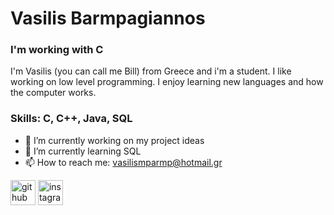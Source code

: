 # Vasilis Barmpagiannos
### I'm working with C
I'm Vasilis (you can call me Bill) from Greece and i'm a student. I like working on low level programming. I enjoy learning new languages and how the computer works.

### Skills: C, C++, Java, SQL

- 🔭 I’m currently working on my project ideas 
- 🌱 I’m currently learning SQL 
- 📫 How to reach me: vasilismparmp@hotmail.gr 


[<img src='https://cdn.jsdelivr.net/npm/simple-icons@3.0.1/icons/github.svg' alt='github' height='40'>](https://github.com/barmpagiannos)  [<img src='https://cdn.jsdelivr.net/npm/simple-icons@3.0.1/icons/instagram.svg' alt='instagram' height='40'>](https://www.instagram.com/vasilis_mpgn/)  

